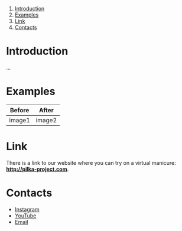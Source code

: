 1. [Introduction](#introduction)
1. [Examples](#examples)
1. [Link](#link)
1. [Contacts](#contacts)

# Introduction
...

# Examples
| Before        | After         |
|:-------------:|:-------------:|
| image1        | image2        |

# Link
There is a link to our website where you can try on a virtual manicure: **<http://pilka-project.com>**.

# Contacts
- [Instagram](https://www.instagram.com/pilka_project/)
- [YouTube](https://www.youtube.com/channel/UCmmsrrrWf33pf17qiYBbN0Q)
- [Email](https://mail.google.com/mail/?view=cm&fs=1&to=pilka.proj@gmail.com)
